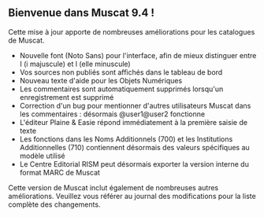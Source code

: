## Bienvenue dans Muscat 9.4 ! 

Cette mise à jour apporte de nombreuses améliorations pour les catalogues de Muscat.

* Nouvelle font (Noto Sans) pour l'interface, afin de mieux distinguer entre I (i majuscule) et l (elle minuscule)
* Vos sources non publiés sont affichés dans le tableau de bord
* Nouveau texte d'aide pour les Objets Numériques
* Les commentaires sont automatiquement supprimés lorsqu'un enregistrement est supprimé
* Correction d'un bug pour mentionner d'autres utilisateurs Muscat dans les commentaires : désormais @user1@user2 fonctionne
* L'éditeur Plaine & Easie répond immédiatement à la première saisie de texte
* Les fonctions dans les Noms Additionnels (700) et les Institutions Additionnelles (710) contiennent désormais des valeurs spécifiques au modèle utilisé
* Le Centre Editorial RISM peut désormais exporter la version interne du format MARC de Muscat

Cette version de Muscat inclut également de nombreuses autres améliorations. Veuillez vous référer au journal des modifications pour la liste complète des changements.

